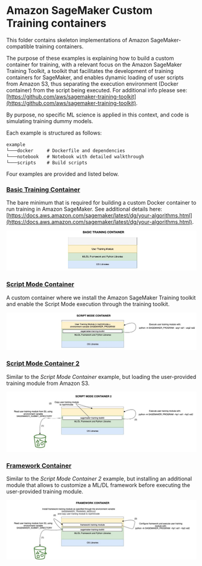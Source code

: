 # Amazon SageMaker Custom Training containers

This folder contains skeleton implementations of Amazon SageMaker-compatible training containers.

The purpose of these examples is explaining how to build a custom container for training, with a relevant focus on the Amazon SageMaker Training Toolkit, a toolkit that facilitates the development of training containers for SageMaker, and enables dynamic loading of user scripts from Amazon S3, thus separating the execution environment (Docker container) from the script being executed. For additional info please see: [https://github.com/aws/sagemaker-training-toolkit](https://github.com/aws/sagemaker-training-toolkit).


By purpose, no specific ML science is applied in this context, and code is simulating training dummy models.

Each example is structured as follows:

```
example
└───docker     # Dockerfile and dependencies
└───notebook   # Notebook with detailed walkthrough 
└───scripts    # Build scripts

```

Four examples are provided and listed below.

### [Basic Training Container](basic-training-container/)
The bare minimum that is required for building a custom Docker container to run training in Amazon SageMaker.
See additional details here: [https://docs.aws.amazon.com/sagemaker/latest/dg/your-algorithms.html](https://docs.aws.amazon.com/sagemaker/latest/dg/your-algorithms.html).

![Basic training container diagram](images/basic_training_container.jpg)

### [Script Mode Container](script-mode-container/)
A custom container where we install the Amazon SageMaker Training toolkit and enable the Script Mode execution through the training toolkit.

![Script mode container diagram](images/script_mode_container.jpg)

### [Script Mode Container 2](script-mode-container-2/)
Similar to the _Script Mode Container_ example, but loading the user-provided training module from Amazon S3.

![Script mode container 2 diagram](images/script_mode_container_2.jpg)

### [Framework Container](framework-container/)
Similar to the _Script Mode Container 2_ example, but installing an additional module that allows to customize a ML/DL framework before executing the user-provided training module.

![Framework container diagram](images/framework_container.jpg)
